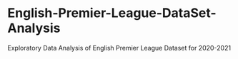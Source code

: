 # English-Premier-League-DataSet-Analysis
Exploratory Data Analysis  of English Premier League Dataset for 2020-2021
